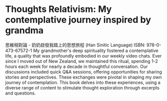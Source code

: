 # Thoughts Relativism: My contemplative journey inspired by grandma 
思維相對論 - 奶奶啟發我踏上的思想旅程 (Han Sinitic Language) ISBN: 978-0-473-67572-1 My grandmother's deep spirituality fostered a contemplative life, a quality that was profoundly embodied in our weekly video chats. Ever since I moved out of New Zealand, we maintained this ritual, spending 1-2 hours each week for nearly a decade in thoughtful conversation. Our discussions included quick Q&A sessions, offering opportunities for sharing stories and perspectives. These exchanges were pivotal in shaping my own journey of contemplation. This book delves into these experiences, using a diverse range of content to stimulate thought exploration through excerpts and questions.
